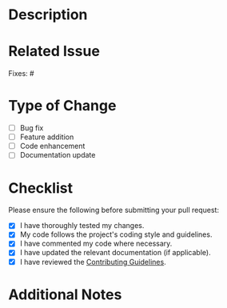 # Description  
<!-- Please provide a clear and concise description of the changes made in this pull request. Mention the problem you're solving or the feature you're adding. -->

# Related Issue  
<!-- Link to the related issue using "Fixes #issue_number" -->  
Fixes: #<!-- fix number -->  

# Type of Change  
- [ ] Bug fix  
- [ ] Feature addition  
- [ ] Code enhancement  
- [ ] Documentation update  

# Checklist  
Please ensure the following before submitting your pull request:  
- [X] I have thoroughly tested my changes.  
- [X] My code follows the project's coding style and guidelines.  
- [X] I have commented my code where necessary.  
- [X] I have updated the relevant documentation (if applicable).  
- [X] I have reviewed the [Contributing Guidelines](CONTRIBUTING.md).  

# Additional Notes  
<!-- Provide any additional context, screenshots, or information about your changes here.  -->
